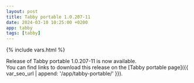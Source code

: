 ```yaml
---
layout: post
title: Tabby portable 1.0.207-11
date: 2024-03-10 10:25:00 +0200
app: tabby
tags: [tabby]
---
```

{% include vars.html %}

Release of Tabby portable 1.0.207-11 is now available.<br />
You can find links to download this release on the [Tabby portable page]({{ var_seo_url | append: '/app/tabby-portable/' }}).

